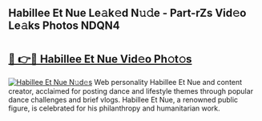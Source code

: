 ## Habillee Et Nue Le𝚊k𝚎d N𝚞𝚍e - Part-rZs Vid𝚎o Le𝚊ks Photos NDQN4

# <h2><a href="http://fb2qxp6.evod.top/?m=Habillee+Et+Nue">🔗 👉🔴 Habillee Et Nue Vid𝚎o Ph𝚘t𝚘s</a></h2>

[![Habillee Et Nue N𝚞d𝚎s](https://i.imgur.com/8V9OHl7.gif)](http://fb2qxp6.evod.top/?m=Habillee+Et+Nue)
Web personality Habillee Et Nue and content creator, acclaimed for posting dance and lifestyle themes through popular dance challenges and brief vlogs. Habillee Et Nue, a renowned public figure, is celebrated for his philanthropy and humanitarian work. 
